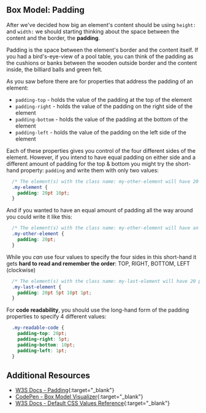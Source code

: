 ## Box Model: Padding

After we've decided how big an element's content should be using `height:` and `width:` we should starting thinking about the space between the content and the border, the **padding**.

Padding is the space between the element's border and the content itself. If you had a bird's-eye-view of a pool table, you can think of the padding as the cushions or banks between the wooden outside border and the content inside, the billiard balls and green felt.

As you saw before there are for properties that address the padding of an element:

* `padding-top` - holds the value of the padding at the top of the element
* `padding-right` - holds the value of the padding on the right side of the element
* `padding-bottom` - holds the value of the padding at the bottom of the element
* `padding-left` - holds the value of the padding on the left side of the element

Each of these properties gives you control of the four different sides of the element. However, if you intend to have equal padding on either side and a different amount of padding for the top & bottom you might try the short-hand property: `padding` and write them with only two values:

```css
  /* The element(s) with the class name: my-other-element will have 20 points of padding on the top & bottom and 10 points of padding on the right & left */
  .my-element {
    padding: 20pt 10pt;
  }
```

And if you wanted to have an equal amount of padding all the way around you could write it like this:

```css
  /* The element(s) with the class name: my-other-element will have an absolute padding of 20 points on all four sides*/
  .my-other-element {
    padding: 20pt;
  }
```

While you *can* use four values to specify the four sides in this short-hand it gets **hard to read and remember the order**: TOP, RIGHT, BOTTOM, LEFT (clockwise)

```css
  /* The element(s) with the class name: my-last-element will have 20 points of padding on the top, 5 points on the right, 10 points on the bottom and 1 point of padding on the left*/
  .my-last-element {
    padding: 20pt 5pt 10pt 1pt;
  }
```

For **code readability**, you should use the long-hand form of the padding properties to specify 4 different values:

```css
  .my-readable-code {
    padding-top: 20pt;
    padding-right: 5pt;
    padding-bottom: 10pt;
    padding-left: 1pt;
  }
```

## Additional Resources

* [W3S Docs - Padding](https://www.w3schools.com/css/css_padding.asp){:target="_blank"}
* [CodePen - Box Model Visualizer](http://codepen.io/carolineartz/pen/ogVXZj/){:target="_blank"}
* [W3S Docs - Default CSS Values Reference](https://www.w3schools.com/cssref/css_default_values.asp){:target="_blank"}

<!-- ! END OF VIDEO 101.1.21.1 - Box Model: Padding -->